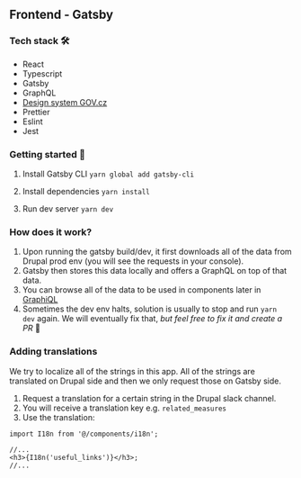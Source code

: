 ## Frontend - Gatsby

### Tech stack 🛠

- React
- Typescript
- Gatsby
- GraphQL
- [Design system GOV.cz](https://designsystem.gov.cz/)
- Prettier
- Eslint
- Jest

### Getting started 🚀

1. Install Gatsby CLI
   `yarn global add gatsby-cli`

2. Install dependencies
   `yarn install`

3. Run dev server
   `yarn dev`

### How does it work?

1. Upon running the gatsby build/dev, it first downloads all of the data from Drupal prod env (you will see the requests in your console).
2. Gatsby then stores this data locally and offers a GraphQL on top of that data.
3. You can browse all of the data to be used in components later in [GraphiQL](http://localhost:8000/___graphql)
4. Sometimes the dev env halts, solution is usually to stop and run `yarn dev` again. We will eventually fix that, _but feel free to fix it and create a PR_ 🤗

### Adding translations

We try to localize all of the strings in this app. All of the strings are translated on Drupal side and then we only request those on Gatsby side.

1. Request a translation for a certain string in the Drupal slack channel.
2. You will receive a translation key e.g. `related_measures`
3. Use the translation:

```tsx
import I18n from '@/components/i18n';

//...
<h3>{I18n('useful_links')}</h3>;
//...
```
